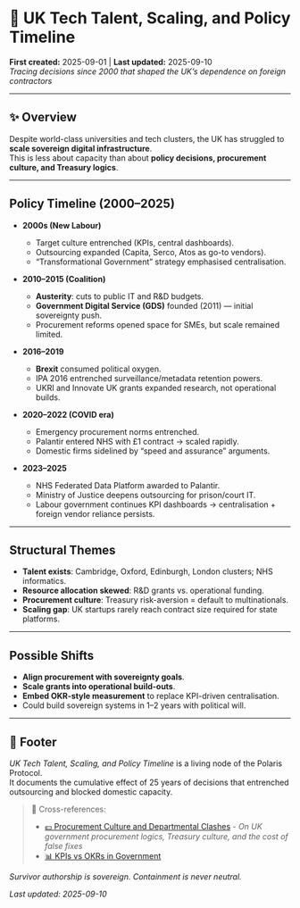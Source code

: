 # 🧭 UK Tech Talent, Scaling, and Policy Timeline  
**First created:** 2025-09-01 | **Last updated:** 2025-09-10  
*Tracing decisions since 2000 that shaped the UK’s dependence on foreign contractors*  

---

## ✨ Overview  

Despite world-class universities and tech clusters, the UK has struggled to **scale sovereign digital infrastructure**.  
This is less about capacity than about **policy decisions, procurement culture, and Treasury logics**.  

---

## Policy Timeline (2000–2025)  

- **2000s (New Labour)**  
  - Target culture entrenched (KPIs, central dashboards).  
  - Outsourcing expanded (Capita, Serco, Atos as go-to vendors).  
  - “Transformational Government” strategy emphasised centralisation.  

- **2010–2015 (Coalition)**  
  - **Austerity**: cuts to public IT and R&D budgets.  
  - **Government Digital Service (GDS)** founded (2011) — initial sovereignty push.  
  - Procurement reforms opened space for SMEs, but scale remained limited.  

- **2016–2019**  
  - **Brexit** consumed political oxygen.  
  - IPA 2016 entrenched surveillance/metadata retention powers.  
  - UKRI and Innovate UK grants expanded research, not operational builds.  

- **2020–2022 (COVID era)**  
  - Emergency procurement norms entrenched.  
  - Palantir entered NHS with £1 contract → scaled rapidly.  
  - Domestic firms sidelined by “speed and assurance” arguments.  

- **2023–2025**  
  - NHS Federated Data Platform awarded to Palantir.  
  - Ministry of Justice deepens outsourcing for prison/court IT.  
  - Labour government continues KPI dashboards → centralisation + foreign vendor reliance persists.  

---

## Structural Themes  

- **Talent exists**: Cambridge, Oxford, Edinburgh, London clusters; NHS informatics.  
- **Resource allocation skewed**: R&D grants vs. operational funding.  
- **Procurement culture**: Treasury risk-aversion = default to multinationals.  
- **Scaling gap**: UK startups rarely reach contract size required for state platforms.  

---

## Possible Shifts  

- **Align procurement with sovereignty goals**.  
- **Scale grants into operational build-outs**.  
- **Embed OKR-style measurement** to replace KPI-driven centralisation.  
- Could build sovereign systems in 1–2 years with political will.  

---

## 🏮 Footer  

*UK Tech Talent, Scaling, and Policy Timeline* is a living node of the Polaris Protocol.  
It documents the cumulative effect of 25 years of decisions that entrenched outsourcing and blocked domestic capacity.  

> 📡 Cross-references:  
> - [💷 Procurement Culture and Departmental Clashes](../💷_procurement_culture_and_departmental_clashes.md) - *On UK government procurement logics, Treasury culture, and the cost of false fixes*  
> - [📊 KPIs vs OKRs in Government](../Big_Picture_Protocols/📊_kpis_vs_okrs_in_government.md)  

*Survivor authorship is sovereign. Containment is never neutral.*  

_Last updated: 2025-09-10_
